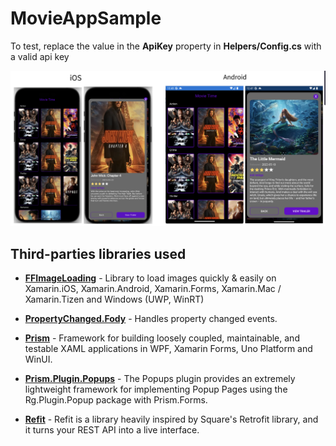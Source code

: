 # MovieAppSample

To test, replace the value in the **ApiKey** property in **Helpers/Config.cs** with a valid api key

<img width="1000" src="assets/banner.png" />



## Third-parties libraries used
- **[FFImageLoading](https://github.com/luberda-molinet/FFImageLoading)** - Library to load images quickly & easily on Xamarin.iOS, Xamarin.Android, Xamarin.Forms, Xamarin.Mac / Xamarin.Tizen and Windows (UWP, WinRT)

- **[PropertyChanged.Fody](https://github.com/Fody/PropertyChanged)** - Handles property changed events.      

- **[Prism](https://github.com/PrismLibrary/Prism)** - Framework for building loosely coupled, maintainable, and testable XAML applications in WPF, Xamarin Forms, Uno Platform and WinUI.

- **[Prism.Plugin.Popups](https://github.com/dansiegel/Prism.Plugin.Popups)** - The Popups plugin provides an extremely lightweight framework for implementing Popup Pages using the Rg.Plugin.Popup package with Prism.Forms.
                                                    
- **[Refit](https://github.com/reactiveui/refit)** - Refit is a library heavily inspired by Square's Retrofit library, and it turns your REST API into a live interface.
                                  
